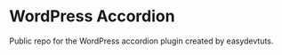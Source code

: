 WordPress Accordion
===================

Public repo for the WordPress accordion plugin created by easydevtuts.
